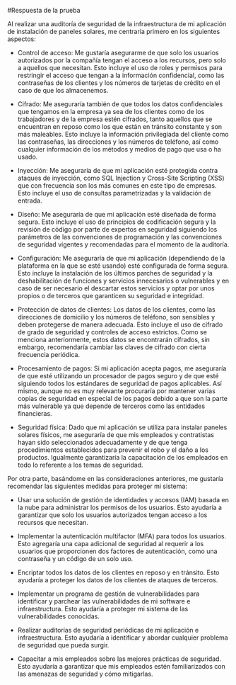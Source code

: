
#Respuesta de la prueba

Al realizar una auditoría de seguridad de la infraestructura de mi aplicación de instalación de paneles solares, me centraría primero en los siguientes aspectos: 

- Control de acceso: Me gustaría asegurarme de que solo los usuarios autorizados por la compañía tengan el acceso a los recursos, pero solo a aquellos que necesitan. Esto incluye el uso de roles y permisos para restringir el acceso que tengan a la información confidencial, como las contraseñas de los clientes y los números de tarjetas de crédito en el caso de que los almacenemos. 

 

- Cifrado: Me aseguraría también de que todos los datos confidenciales que tengamos en la empresa ya sea de los clientes como de los trabajadores y de la empresa estén cifrados, tanto aquellos que se encuentran en reposo como los que están en tránsito constante y son más maleables. Esto incluye la información privilegiada del cliente como las contraseñas, las direcciones y los números de teléfono, así como cualquier información de los métodos y medios de pago que usa o ha usado. 

 

- Inyección: Me aseguraría de que mi aplicación esté protegida contra ataques de inyección, como SQL Injection y Cross-Site Scripting (XSS) que con frecuencia son los más comunes en este tipo de empresas. Esto incluye el uso de consultas parametrizadas y la validación de entrada. 

 

- Diseño: Me aseguraría de que mi aplicación esté diseñada de forma segura. Esto incluye el uso de principios de codificación segura y la revisión de código por parte de expertos en seguridad siguiendo los parámetros de las convenciones de programación y las convenciones de seguridad vigentes y recomendadas para el momento de la auditoría. 

 

- Configuración: Me aseguraría de que mi aplicación (dependiendo de la plataforma en la que se esté usando) esté configurada de forma segura. Esto incluye la instalación de los últimos parches de seguridad y la deshabilitación de funciones y servicios innecesarios o vulnerables y en caso de ser necesario el descartar estos servicios y optar por unos propios o de terceros que garanticen su seguridad e integridad. 

 

- Protección de datos de clientes: Los datos de los clientes, como las direcciones de domicilio y los números de teléfono, son sensibles y deben protegerse de manera adecuada. Esto incluye el uso de cifrado de grado de seguridad y controles de acceso estrictos. Como se menciona anteriormente, estos datos se encontrarán cifrados, sin embargo, recomendaría cambiar las claves de cifrado con cierta frecuencia periódica. 

 

- Procesamiento de pagos: Si mi aplicación acepta pagos, me aseguraría de que esté utilizando un procesador de pagos seguro y de que esté siguiendo todos los estándares de seguridad de pagos aplicables. Así mismo, aunque no es muy relevante procuraría por mantener varias copias de seguridad en especial de los pagos debido a que son la parte más vulnerable ya que depende de terceros como las entidades financieras. 

 

- Seguridad física: Dado que mi aplicación se utiliza para instalar paneles solares físicos, me aseguraría de que mis empleados y contratistas hayan sido seleccionados adecuadamente y de que tenga procedimientos establecidos para prevenir el robo y el daño a los productos. Igualmente garantizaría la capacitación de los empleados en todo lo referente a los temas de seguridad. 



Por otra parte, basándome en las consideraciones anteriores, me gustaría recomendar las siguientes medidas para proteger mi sistema: 

- Usar una solución de gestión de identidades y accesos (IAM) basada en la nube para administrar los permisos de los usuarios. Esto ayudaría a garantizar que solo los usuarios autorizados tengan acceso a los recursos que necesitan. 

- Implementar la autenticación multifactor (MFA) para todos los usuarios. Esto agregaría una capa adicional de seguridad al requerir a los usuarios que proporcionen dos factores de autenticación, como una contraseña y un código de un solo uso. 

- Encriptar todos los datos de los clientes en reposo y en tránsito. Esto ayudaría a proteger los datos de los clientes de ataques de terceros. 

- Implementar un programa de gestión de vulnerabilidades para identificar y parchear las vulnerabilidades de mi software e infraestructura. Esto ayudaría a proteger mi sistema de las vulnerabilidades conocidas. 

- Realizar auditorías de seguridad periódicas de mi aplicación e infraestructura. Esto ayudaría a identificar y abordar cualquier problema de seguridad que pueda surgir. 

- Capacitar a mis empleados sobre las mejores prácticas de seguridad. Esto ayudaría a garantizar que mis empleados estén familiarizados con las amenazas de seguridad y cómo mitigarlas. 